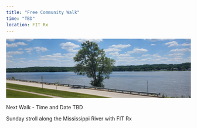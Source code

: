 ```yaml
---
title: "Free Community Walk"
time: "TBD"
location: FIT Rx
---
```

![Riverfront path behind FIT Rx](/assets/images/classes-scenery.jpg)

Next Walk - Time and Date TBD

Sunday stroll along the Mississippi River with FIT Rx